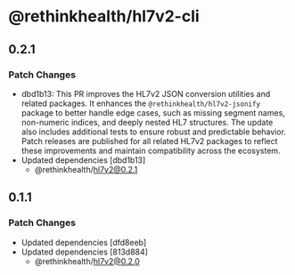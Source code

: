 # @rethinkhealth/hl7v2-cli

## 0.2.1

### Patch Changes

- dbd1b13: This PR improves the HL7v2 JSON conversion utilities and related packages. It enhances the `@rethinkhealth/hl7v2-jsonify` package to better handle edge cases, such as missing segment names, non-numeric indices, and deeply nested HL7 structures. The update also includes additional tests to ensure robust and predictable behavior. Patch releases are published for all related HL7v2 packages to reflect these improvements and maintain compatibility across the ecosystem.
- Updated dependencies [dbd1b13]
  - @rethinkhealth/hl7v2@0.2.1

## 0.1.1

### Patch Changes

- Updated dependencies [dfd8eeb]
- Updated dependencies [813d884]
  - @rethinkhealth/hl7v2@0.2.0
